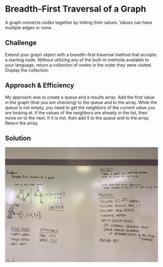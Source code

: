 # Breadth-First Traversal of a Graph
A graph connects nodes together by linking their values. Values can have multiple edges or none.

## Challenge
Extend your graph object with a breadth-first traversal method that accepts a starting node. Without utilizing any of the built-in methods available to your language, return a collection of nodes in the order they were visited. Display the collection.

## Approach & Efficiency
My approach was to create a queue and a results array. Add the first value in the graph (that you are checking) to the queue and to the array. While the queue is not empty, you need to get the neighbors of the current value you are looking at. If the values of the neighbors are already in the list, then move on to the next. If it is not, then add it to the queue and to the array. Return the array.

## Solution
![UML](../../../assets/breadth-first-graph.JPG)
